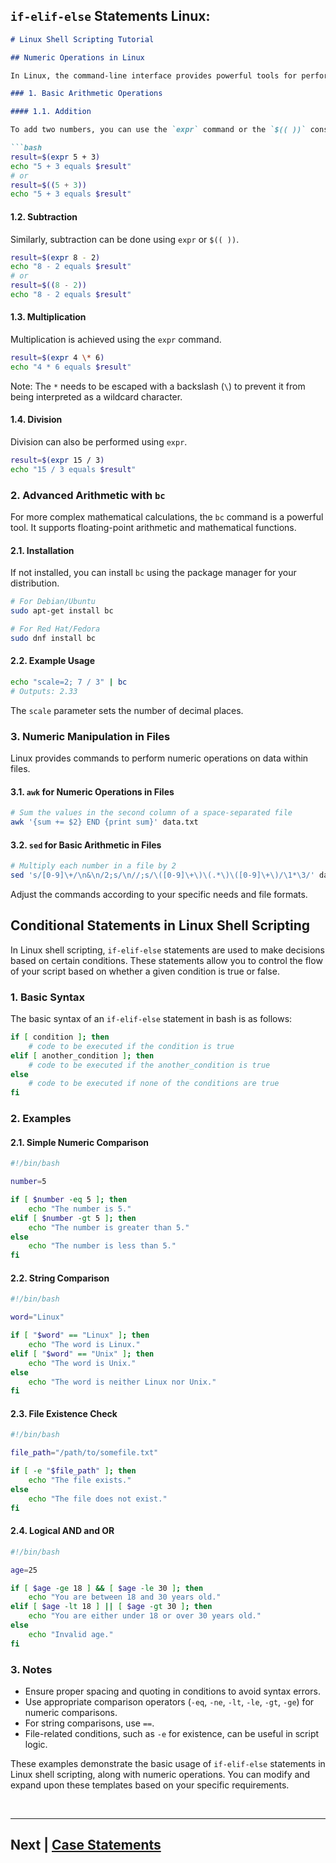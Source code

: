 ## `if-elif-else` Statements Linux:

```markdown
# Linux Shell Scripting Tutorial

## Numeric Operations in Linux

In Linux, the command-line interface provides powerful tools for performing numeric operations. Whether you need to perform basic arithmetic, more advanced calculations, or manipulate numerical data in files, Linux has the tools to get the job done.

### 1. Basic Arithmetic Operations

#### 1.1. Addition

To add two numbers, you can use the `expr` command or the `$(( ))` construct.

```bash
result=$(expr 5 + 3)
echo "5 + 3 equals $result"
# or
result=$((5 + 3))
echo "5 + 3 equals $result"
```

#### 1.2. Subtraction

Similarly, subtraction can be done using `expr` or `$(( ))`.

```bash
result=$(expr 8 - 2)
echo "8 - 2 equals $result"
# or
result=$((8 - 2))
echo "8 - 2 equals $result"
```

#### 1.3. Multiplication

Multiplication is achieved using the `expr` command.

```bash
result=$(expr 4 \* 6)
echo "4 * 6 equals $result"
```

Note: The `*` needs to be escaped with a backslash (`\`) to prevent it from being interpreted as a wildcard character.

#### 1.4. Division

Division can also be performed using `expr`.

```bash
result=$(expr 15 / 3)
echo "15 / 3 equals $result"
```

### 2. Advanced Arithmetic with `bc`

For more complex mathematical calculations, the `bc` command is a powerful tool. It supports floating-point arithmetic and mathematical functions.

#### 2.1. Installation

If not installed, you can install `bc` using the package manager for your distribution.

```bash
# For Debian/Ubuntu
sudo apt-get install bc

# For Red Hat/Fedora
sudo dnf install bc
```

#### 2.2. Example Usage

```bash
echo "scale=2; 7 / 3" | bc
# Outputs: 2.33
```

The `scale` parameter sets the number of decimal places.

### 3. Numeric Manipulation in Files

Linux provides commands to perform numeric operations on data within files.

#### 3.1. `awk` for Numeric Operations in Files

```bash
# Sum the values in the second column of a space-separated file
awk '{sum += $2} END {print sum}' data.txt
```

#### 3.2. `sed` for Basic Arithmetic in Files

```bash
# Multiply each number in a file by 2
sed 's/[0-9]\+/\n&\n/2;s/\n//;s/\([0-9]\+\)\(.*\)\([0-9]\+\)/\1*\3/' data.txt
```

Adjust the commands according to your specific needs and file formats.

## Conditional Statements in Linux Shell Scripting

In Linux shell scripting, `if-elif-else` statements are used to make decisions based on certain conditions. These statements allow you to control the flow of your script based on whether a given condition is true or false.

### 1. Basic Syntax

The basic syntax of an `if-elif-else` statement in bash is as follows:

```bash
if [ condition ]; then
    # code to be executed if the condition is true
elif [ another_condition ]; then
    # code to be executed if the another_condition is true
else
    # code to be executed if none of the conditions are true
fi
```

### 2. Examples

#### 2.1. Simple Numeric Comparison

```bash
#!/bin/bash

number=5

if [ $number -eq 5 ]; then
    echo "The number is 5."
elif [ $number -gt 5 ]; then
    echo "The number is greater than 5."
else
    echo "The number is less than 5."
fi
```

#### 2.2. String Comparison

```bash
#!/bin/bash

word="Linux"

if [ "$word" == "Linux" ]; then
    echo "The word is Linux."
elif [ "$word" == "Unix" ]; then
    echo "The word is Unix."
else
    echo "The word is neither Linux nor Unix."
fi
```

#### 2.3. File Existence Check

```bash
#!/bin/bash

file_path="/path/to/somefile.txt"

if [ -e "$file_path" ]; then
    echo "The file exists."
else
    echo "The file does not exist."
fi
```

#### 2.4. Logical AND and OR

```bash
#!/bin/bash

age=25

if [ $age -ge 18 ] && [ $age -le 30 ]; then
    echo "You are between 18 and 30 years old."
elif [ $age -lt 18 ] || [ $age -gt 30 ]; then
    echo "You are either under 18 or over 30 years old."
else
    echo "Invalid age."
fi
```

### 3. Notes

- Ensure proper spacing and quoting in conditions to avoid syntax errors.
- Use appropriate comparison operators (`-eq`, `-ne`, `-lt`, `-le`, `-gt`, `-ge`) for numeric comparisons.
- For string comparisons, use `==`.
- File-related conditions, such as `-e` for existence, can be useful in script logic.

These examples demonstrate the basic usage of `if-elif-else` statements in Linux shell scripting, along with numeric operations. You can modify and expand upon these templates based on your specific requirements.


<br>

<hr>

## Next | [Case Statements](https://github.com/lioneltchami/shell-scripting-tutorial/blob/main/Tutorial-Files/04.Conditional-Statements/02.Case_statements.md)



